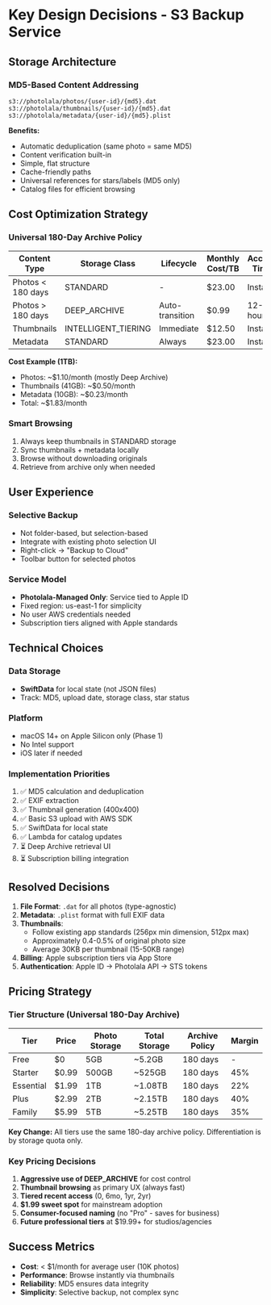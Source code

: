 # Key Design Decisions - S3 Backup Service

## Storage Architecture

### MD5-Based Content Addressing
```
s3://photolala/photos/{user-id}/{md5}.dat
s3://photolala/thumbnails/{user-id}/{md5}.dat  
s3://photolala/metadata/{user-id}/{md5}.plist
```

**Benefits:**
- Automatic deduplication (same photo = same MD5)
- Content verification built-in
- Simple, flat structure
- Cache-friendly paths
- Universal references for stars/labels (MD5 only)
- Catalog files for efficient browsing

## Cost Optimization Strategy

### Universal 180-Day Archive Policy

| Content Type | Storage Class | Lifecycle | Monthly Cost/TB | Access Time |
|------------|--------------|-----------|-----------------|-------------|
| Photos < 180 days | STANDARD | - | $23.00 | Instant |
| Photos > 180 days | DEEP_ARCHIVE | Auto-transition | $0.99 | 12-48 hours |
| Thumbnails | INTELLIGENT_TIERING | Immediate | $12.50 | Instant |
| Metadata | STANDARD | Always | $23.00 | Instant |

**Cost Example (1TB):**
- Photos: ~$1.10/month (mostly Deep Archive)
- Thumbnails (41GB): ~$0.50/month 
- Metadata (10GB): ~$0.23/month
- Total: ~$1.83/month

### Smart Browsing
1. Always keep thumbnails in STANDARD storage
2. Sync thumbnails + metadata locally
3. Browse without downloading originals
4. Retrieve from archive only when needed

## User Experience

### Selective Backup
- Not folder-based, but selection-based
- Integrate with existing photo selection UI
- Right-click → "Backup to Cloud"
- Toolbar button for selected photos

### Service Model
- **Photolala-Managed Only**: Service tied to Apple ID
- Fixed region: us-east-1 for simplicity
- No user AWS credentials needed
- Subscription tiers aligned with Apple standards

## Technical Choices

### Data Storage
- **SwiftData** for local state (not JSON files)
- Track: MD5, upload date, storage class, star status

### Platform
- macOS 14+ on Apple Silicon only (Phase 1)
- No Intel support
- iOS later if needed

### Implementation Priorities
1. ✅ MD5 calculation and deduplication
2. ✅ EXIF extraction
3. ✅ Thumbnail generation (400x400)
4. ✅ Basic S3 upload with AWS SDK
5. ✅ SwiftData for local state
6. ✅ Lambda for catalog updates
7. ⏳ Deep Archive retrieval UI
8. ⏳ Subscription billing integration

## Resolved Decisions

1. **File Format**: `.dat` for all photos (type-agnostic)
2. **Metadata**: `.plist` format with full EXIF data
3. **Thumbnails**: 
   - Follow existing app standards (256px min dimension, 512px max)
   - Approximately 0.4-0.5% of original photo size
   - Average 30KB per thumbnail (15-50KB range)
4. **Billing**: Apple subscription tiers via App Store
5. **Authentication**: Apple ID → Photolala API → STS tokens

## Pricing Strategy

### Tier Structure (Universal 180-Day Archive)

| Tier | Price | Photo Storage | Total Storage | Archive Policy | Margin |
|------|-------|---------------|---------------|----------------|--------|
| Free | $0 | 5GB | ~5.2GB | 180 days | - |
| Starter | $0.99 | 500GB | ~525GB | 180 days | 45% |
| Essential | $1.99 | 1TB | ~1.08TB | 180 days | 22% |
| Plus | $2.99 | 2TB | ~2.15TB | 180 days | 40% |
| Family | $5.99 | 5TB | ~5.25TB | 180 days | 35% |

**Key Change:** All tiers use the same 180-day archive policy. Differentiation is by storage quota only.

### Key Pricing Decisions
1. **Aggressive use of DEEP_ARCHIVE** for cost control
2. **Thumbnail browsing** as primary UX (always fast)
3. **Tiered recent access** (0, 6mo, 1yr, 2yr)
4. **$1.99 sweet spot** for mainstream adoption
5. **Consumer-focused naming** (no "Pro" - saves for business)
6. **Future professional tiers** at $19.99+ for studios/agencies

## Success Metrics

- **Cost**: < $1/month for average user (10K photos)
- **Performance**: Browse instantly via thumbnails
- **Reliability**: MD5 ensures data integrity
- **Simplicity**: Selective backup, not complex sync